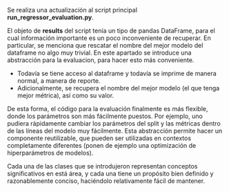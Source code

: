 Se realiza una actualización al script principal **run_regressor_evaluation.py**.

El objeto de **results** del script tenía un tipo de pandas DataFrame, para el cual información importante es un poco inconveniente de recuperar. En particular, se menciona que rescatar el nombre del mejor modelo del dataframe no algo muy trivial. En este apartado se introduce una abstracción para la evaluacion, para hacer esto más conveniente.

* Todavía se tiene acceso al dataframe y todavía se imprime de manera normal, a manera de reporte.
* Adicionalmente, se recupera el nombre del mejor modelo (el que tenga mejor métrica), así como su valor.

De esta forma, el código para la evaluación finalmente es más flexible, donde los parámetros son más fácilmente puestos. Por ejemplo, uno pudiera rápidamente cambiar los parámetros del split y las métricas dentro de las líneas del modelo muy fácilmente. Esta abstracción permite hacer un componente reutilizable, que pueden ser utilizadas en contextos completamente diferentes (ponen de ejemplo una optimización de hiperparámetros de modelos). 

Cada una de las clases que se introdujeron representan conceptos significativos en está área, y cada una tiene un propósito bien definido y razonablemente conciso, haciéndolo relativamente fácil de mantener.